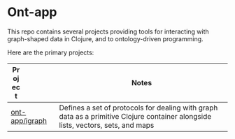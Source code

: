 
# Ont-app

This repo contains several projects providing tools for interacting with graph-shaped data in Clojure, and to ontology-driven programming.

Here are the primary projects:


| <div style="width:25%">Project</div> | Notes |
| --- | --- |
| [ont-app/igraph](https://github.com/ont-app/igraph) | Defines a set of protocols for dealing with graph data as a primitive Clojure container alongside lists, vectors, sets, and maps |
